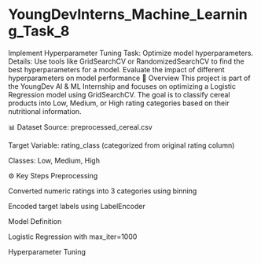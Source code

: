 # YoungDevInterns_Machine_Learning_Task_8
 Implement Hyperparameter Tuning  Task: Optimize model hyperparameters.  Details:  Use tools like GridSearchCV or RandomizedSearchCV to find the best hyperparameters for a model.  Evaluate the impact of different hyperparameters on model performance
📌 Overview
This project is part of the YoungDev AI & ML Internship and focuses on optimizing a Logistic Regression model using GridSearchCV. The goal is to classify cereal products into Low, Medium, or High rating categories based on their nutritional information.

📊 Dataset
Source: preprocessed_cereal.csv

Target Variable: rating_class (categorized from original rating column)

Classes: Low, Medium, High

⚙️ Key Steps
Preprocessing

Converted numeric ratings into 3 categories using binning

Encoded target labels using LabelEncoder

Model Definition

Logistic Regression with max_iter=1000

Hyperparameter Tuning
